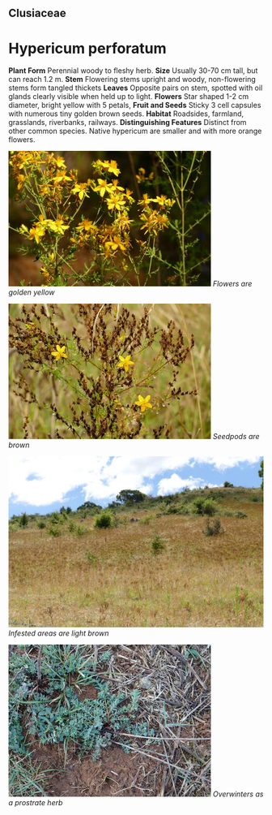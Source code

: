 ## Clusiaceae
# Hypericum perforatum
 **Plant Form** Perennial woody to fleshy herb. **Size** Usually 30-70 cm tall, but can reach 1.2 m. **Stem** Flowering stems upright and woody, non-flowering stems form tangled thickets **Leaves** Opposite pairs on stem, spotted with oil glands clearly visible when held up to light. **Flowers** Star shaped 1-2 cm diameter, bright yellow with 5 petals, **Fruit and Seeds** Sticky 3 cell capsules with numerous tiny golden brown seeds. **Habitat** Roadsides, farmland, grasslands, riverbanks, railways. **Distinguishing Features** Distinct from other common species. Native hypericum are smaller and with more orange flowers.


![Flowers are golden yellow](8579_P6880536.jpg)
 *Flowers are golden yellow* 

![Seedpods are brown](80842_P7100614.jpg)
 *Seedpods are brown* 

![Infested areas are light brown](67293_P7080819.jpg)
 *Infested areas are light brown* 

![Overwinters as a prostrate herb](3210_P6103223.jpg)
 *Overwinters as a prostrate herb* 

